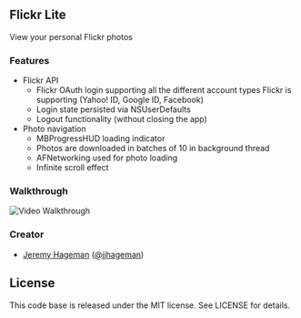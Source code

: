 ## Flickr Lite

View your personal Flickr photos

### Features

- Flickr API
  - Flickr OAuth login supporting all the different account types Flickr is supporting (Yahoo! ID, Google ID, Facebook)
  - Login state persisted via NSUserDefaults
  - Logout functionality (without closing the app)
- Photo navigation
  - MBProgressHUD loading indicator
  - Photos are downloaded in batches of 10 in background thread
  - AFNetworking used for photo loading
  - Infinite scroll effect 


### Walkthrough

![Video Walkthrough](gif-walkthrough.gif)

### Creator

- [Jeremy Hageman](http://github.com/jjhageman) ([@jjhageman](https://twitter.com/jjhageman))

## License

This code base is released under the MIT license. See LICENSE for details.
